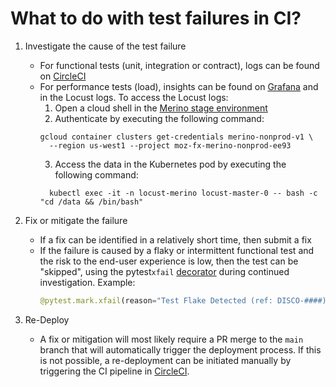 # What to do with test failures in CI?

1. Investigate the cause of the test failure
    - For functional tests (unit, integration or contract), logs can be found on
      [CircleCI][circleci]
    - For performance tests (load), insights can be found on [Grafana][merino_app_info] and in the
      Locust logs. To access the Locust logs:
      1. Open a cloud shell in the [Merino stage environment][merino_gcp_stage]
      2. Authenticate by executing the following command:
      ```shell
      gcloud container clusters get-credentials merino-nonprod-v1 \
        --region us-west1 --project moz-fx-merino-nonprod-ee93
      ```
      3. Access the data in the Kubernetes pod by executing the following command:
      ```shell
        kubectl exec -it -n locust-merino locust-master-0 -- bash -c "cd /data && /bin/bash"
      ```

2. Fix or mitigate the failure
    - If a fix can be identified in a relatively short time, then submit a fix
    - If the failure is caused by a flaky or intermittent functional test and the risk to the
      end-user experience is low, then the test can be "skipped", using the pytest`xfail`
      [decorator][pytest_xfail] during continued investigation. Example:
      ```python
      @pytest.mark.xfail(reason="Test Flake Detected (ref: DISCO-####)")
      ```
3. Re-Deploy
    - A fix or mitigation will most likely require a PR merge to the `main` branch that will
      automatically trigger the deployment process. If this is not possible, a re-deployment can be
      initiated manually by triggering the CI pipeline in [CircleCI][circleci].

[circleci]: https://app.circleci.com/pipelines/github/mozilla-services/merino-py
[merino_app_info]: https://earthangel-b40313e5.influxcloud.net/d/rQAfYKIVk/wip-merino-py-application-and-infrastructure?orgId=1&from=now-24h&to=now&var-environment=prodpy&refresh=1m
[merino_gcp_stage]: https://console.cloud.google.com/kubernetes/list/overview?project=moz-fx-merino-nonprod-ee93
[pytest_xfail]: https://docs.pytest.org/en/latest/how-to/skipping.html
